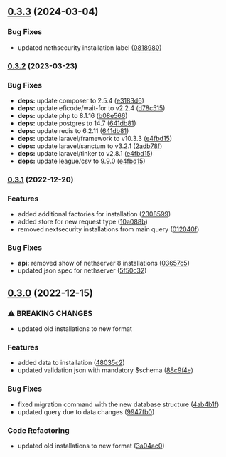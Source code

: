 ## [0.3.3](https://github.com/NethServer/phonehome-server/compare/0.3.2...0.3.3) (2024-03-04)


### Bug Fixes

* updated nethsecurity installation label ([0818980](https://github.com/NethServer/phonehome-server/commit/081898043e88572b721c442baf8e1e8b8211bc8e))

### [0.3.2](https://github.com/NethServer/phonehome-server/compare/0.3.1...0.3.2) (2023-03-23)


### Bug Fixes

* **deps:** update composer to 2.5.4 ([e3183d6](https://github.com/NethServer/phonehome-server/commit/e3183d66ed959b714a550867f04aca021304e4da))
* **deps:** update eficode/wait-for to v2.2.4 ([d78c515](https://github.com/NethServer/phonehome-server/commit/d78c51548c4d33ef8f601a225c2b2eff264728b5))
* **deps:** update php to 8.1.16 ([b08e566](https://github.com/NethServer/phonehome-server/commit/b08e5661cd8eba7d20ccfc6d0c8784dca2422001))
* **deps:** update postgres to 14.7 ([641db81](https://github.com/NethServer/phonehome-server/commit/641db8103efc0403f141cc5808f1464773dccaa5))
* **deps:** update redis to 6.2.11 ([641db81](https://github.com/NethServer/phonehome-server/commit/641db8103efc0403f141cc5808f1464773dccaa5))
* **deps:** update laravel/framework to v10.3.3 ([e4fbd15](https://github.com/NethServer/phonehome-server/commit/e4fbd15a141040dbc39c90077299de0fb782bb3d))
* **deps:** update laravel/sanctum to v3.2.1 ([2adb78f](https://github.com/NethServer/phonehome-server/commit/2adb78fe205a7399dfb9639681a3d7e3bfef8aa4))
* **deps:** update laravel/tinker to v2.8.1 ([e4fbd15](https://github.com/NethServer/phonehome-server/commit/e4fbd15a141040dbc39c90077299de0fb782bb3d))
* **deps:** update league/csv to 9.9.0 ([e4fbd15](https://github.com/NethServer/phonehome-server/commit/e4fbd15a141040dbc39c90077299de0fb782bb3d))

### [0.3.1](https://github.com/NethServer/phonehome-server/compare/0.3.0...0.3.1) (2022-12-20)


### Features

* added additional factories for installation ([2308599](https://github.com/NethServer/phonehome-server/commit/2308599d72f4ff7fcdddebe7aa639f798374d9b3))
* added store for new request type ([10a088b](https://github.com/NethServer/phonehome-server/commit/10a088b48875e8e076291f7a9e067c7e968bb1fd))
* removed nextsecurity installations from main query ([012040f](https://github.com/NethServer/phonehome-server/commit/012040f9f9216be47506a6ca9e74c46bf74e3d5b))


### Bug Fixes

* **api:** removed show of nethserver 8 installations ([03657c5](https://github.com/NethServer/phonehome-server/commit/03657c5debbe67543b17c7cd86c66c8c130a24d6))
* updated json spec for nethserver ([5f50c32](https://github.com/NethServer/phonehome-server/commit/5f50c3222f945d34259d67af6761a8f3935475a9))

## [0.3.0](https://github.com/NethServer/phonehome-server/compare/0.2.0...0.3.0) (2022-12-15)


### ⚠ BREAKING CHANGES

* updated old installations to new format

### Features

* added data to installation ([48035c2](https://github.com/NethServer/phonehome-server/commit/48035c2fc651531515697cf36870e2e0e29eb005))
* updated validation json with mandatory $schema ([88c9f4e](https://github.com/NethServer/phonehome-server/commit/88c9f4e260d3712409183e98839d2a4b44db3b9b))


### Bug Fixes

* fixed migration command with the new database structure ([4ab4b1f](https://github.com/NethServer/phonehome-server/commit/4ab4b1f0d0eed582ea2590a3c0dd716de985ee7e))
* updated query due to data changes ([9947fb0](https://github.com/NethServer/phonehome-server/commit/9947fb0692c167c3cfbaa4bab8463783f9cfc69f))


### Code Refactoring

* updated old installations to new format ([3a04ac0](https://github.com/NethServer/phonehome-server/commit/3a04ac03a2ca14528e08af13d6dfb0c6aded1bd1))
